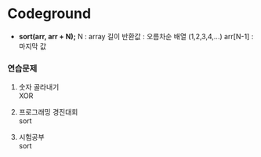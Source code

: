 # Codeground

- **sort(arr, arr + N);**
N : array 길이
반환값 : 오름차순 배열 (1,2,3,4,...)
arr[N-1] : 마지막 값




### **연습문제** 
1. 숫자 골라내기
<br>XOR

2. 프로그래밍 경진대회
<br>sort

3. 시험공부
<br>sort
